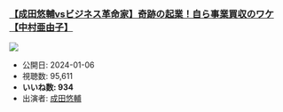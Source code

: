 ### [【成田悠輔vsビジネス革命家】奇跡の起業！自ら事業買収のワケ【中村亜由子】](https://www.youtube.com/watch?v=DiIkg6X3mX0)
[![](https://img.youtube.com/vi/DiIkg6X3mX0/sddefault.jpg)](https://www.youtube.com/watch?v=DiIkg6X3mX0)
-   公開日: 2024-01-06
-   視聴数: 95,611
-   **いいね数: 934**
-   出演者: [成田悠輔](/rehacq_fan/people/成田悠輔 "wikilink")
